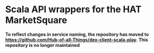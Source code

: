 # Scala API wrappers for the HAT MarketSquare

**To reflect changes in service naming, the repository has moved to https://github.com/Hub-of-all-Things/dex-client-scala-play. This repository is no longer maintained**

